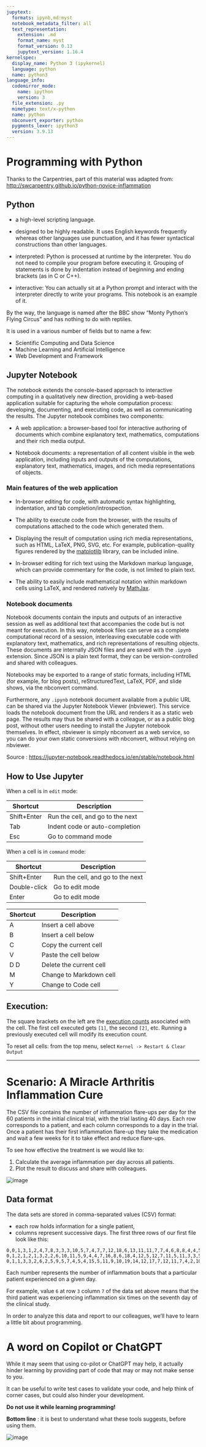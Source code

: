 ```yaml
---
jupytext:
  formats: ipynb,md:myst
  notebook_metadata_filter: all
  text_representation:
    extension: .md
    format_name: myst
    format_version: 0.13
    jupytext_version: 1.16.4
kernelspec:
  display_name: Python 3 (ipykernel)
  language: python
  name: python3
language_info:
  codemirror_mode:
    name: ipython
    version: 3
  file_extension: .py
  mimetype: text/x-python
  name: python
  nbconvert_exporter: python
  pygments_lexer: ipython3
  version: 3.9.13
---
```


# Programming with Python
Thanks to the Carpentries, part of this material was adapted from: http://swcarpentry.github.io/python-novice-inflammation

## Python
- a high-level scripting language.

- designed to be highly readable. It uses English keywords frequently whereas other languages use punctuation, and it has fewer syntactical constructions than other languages.

- interpreted: Python is processed at runtime by the interpreter. You do not need to compile your program before executing it. Grouping of statements is done by indentation instead of beginning and ending brackets (as in C or C++).

- interactive: You can actually sit at a Python prompt and interact with the interpreter directly to write your programs. This notebook is an example of it.

By the way, the language is named after the BBC show “Monty Python’s Flying Circus” and has nothing to do with reptiles.


It is used in a various number of fields but to name a few:
- Scientific Computing and Data Science
- Machine Learning and Artificial Intelligence
- Web Development and Framework

## Jupyter Notebook

The notebook extends the console-based approach to interactive computing in a qualitatively new direction, providing a web-based application suitable for capturing the whole computation process: developing, documenting, and executing code, as well as communicating the results. The Jupyter notebook combines two components:

* A web application: a browser-based tool for interactive authoring of documents which combine explanatory text, mathematics, computations and their rich media output.

* Notebook documents: a representation of all content visible in the web application, including inputs and outputs of the computations, explanatory text, mathematics, images, and rich media representations of objects.

### Main features of the web application
* In-browser editing for code, with automatic syntax highlighting, indentation, and tab completion/introspection.

* The ability to execute code from the browser, with the results of computations attached to the code which generated them.

* Displaying the result of computation using rich media representations, such as HTML, LaTeX, PNG, SVG, etc. For example, publication-quality figures rendered by the [matplotlib](https://matplotlib.org/) library, can be included inline.

* In-browser editing for rich text using the Markdown markup language, which can provide commentary for the code, is not limited to plain text.

* The ability to easily include mathematical notation within markdown cells using LaTeX, and rendered natively by [MathJax](https://www.mathjax.org/).

### Notebook documents
Notebook documents contain the inputs and outputs of an interactive session as well as additional text that accompanies the code but is not meant for execution. In this way, notebook files can serve as a complete computational record of a session, interleaving executable code with explanatory text, mathematics, and rich representations of resulting objects. These documents are internally JSON files and are saved with the `.ipynb` extension. Since JSON is a plain text format, they can be version-controlled and shared with colleagues.

Notebooks may be exported to a range of static formats, including HTML (for example, for blog posts), reStructuredText, LaTeX, PDF, and slide shows, via the nbconvert command.

Furthermore, any `.ipynb` notebook document available from a public URL can be shared via the Jupyter Notebook Viewer (nbviewer). This service loads the notebook document from the URL and renders it as a static web page. The results may thus be shared with a colleague, or as a public blog post, without other users needing to install the Jupyter notebook themselves. In effect, nbviewer is simply nbconvert as a web service, so you can do your own static conversions with nbconvert, without relying on nbviewer.

Source : https://jupyter-notebook.readthedocs.io/en/stable/notebook.html

## How to Use Jupyter

When a cell is in `edit` mode:

  Shortcut  | Description
----------- | -----------
Shift+Enter | Run the cell, and go to the next
Tab         | Indent code or auto-completion
Esc         | Go to command mode

When a cell is in `command` mode:

  Shortcut   | Description
------------ | -----------
Shift+Enter  | Run the cell, and go to the next
Double-click | Go to edit mode
Enter        | Go to edit mode

  Shortcut   | Description
------------ | -----------
A            | Insert a cell above
B            | Insert a cell below
C            | Copy the current cell
V            | Paste the cell below
D D          | Delete the current cell
M            | Change to Markdown cell
Y            | Change to Code cell


## Execution:
The square brackets on the left are the [execution counts](https://jupyter-client.readthedocs.io/en/latest/messaging.html#execution-counter-prompt-number) associated with the cell. The first cell executed gets `[1]`, the second `[2]`, etc. Running a previously executed cell will modify its execution count.

To reset all cells: from the top menu, select `Kernel -> Restart & Clear Output`

***

# Scenario: A Miracle Arthritis Inflammation Cure
The CSV file contains the number of inflammation flare-ups per day for the 60 patients in the initial clinical trial, with the trial lasting 40 days. Each row corresponds to a patient, and each column corresponds to a day in the trial. Once a patient has their first inflammation flare-up they take the medication and wait a few weeks for it to take effect and reduce flare-ups.

To see how effective the treatment is we would like to:
1. Calculate the average inflammation per day across all patients.
2. Plot the result to discuss and share with colleagues.

![image](images/lesson-overview.svg)

## Data format
The data sets are stored in comma-separated values (CSV) format:

* each row holds information for a single patient,
* columns represent successive days.
The first three rows of our first file look like this:
```text
0,0,1,3,1,2,4,7,8,3,3,3,10,5,7,4,7,7,12,18,6,13,11,11,7,7,4,6,8,8,4,4,5,7,3,4,2,3,0,0
0,1,2,1,2,1,3,2,2,6,10,11,5,9,4,4,7,16,8,6,18,4,12,5,12,7,11,5,11,3,3,5,4,4,5,5,1,1,0,1
0,1,1,3,3,2,6,2,5,9,5,7,4,5,4,15,5,11,9,10,19,14,12,17,7,12,11,7,4,2,10,5,4,2,2,3,2,2,1,1
```
Each number represents the number of inflammation bouts that a particular patient experienced on a given day.

For example, value `6` at row `3` column `7` of the data set above means that the third patient was experiencing inflammation six times on the seventh day of the clinical study.

In order to analyze this data and report to our colleagues, we’ll have to learn a little bit about programming.

# A word on Copilot or ChatGPT
While it may seem that using co-pilot or ChatGPT may help, it actually hinder learning by providing part of code that may or may not make sense to you.

It can be useful to write test cases to validate your code, and help think of corner cases, but could also hinder your development.
<div class="alert alert-success">
  <strong>Do not use it while learning programming!</strong>
</div>

**Bottom line** : it is best to understand what these tools suggests, before using them.

![image](images/chatgpt.png)
